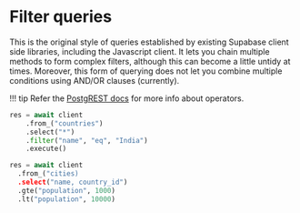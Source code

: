 # Filter queries

This is the original style of queries established by existing Supabase client side libraries, including the Javascript client.
It lets you chain multiple methods to form complex filters, although this can become a little untidy at times. Moreover, this form of querying
does not let you combine multiple conditions using AND/OR clauses (currently).

!!! tip
Refer the [PostgREST docs](https://postgrest.org/en/v8.0/api.html?highlight=filters#operators) for more info about operators.

```py
res = await client
    .from_("countries")
    .select("*")
    .filter("name", "eq", "India")
    .execute()
```

```py
res = await client
  .from_("cities)
  .select("name, country_id")
  .gte("population", 1000)
  .lt("population", 10000)
```
